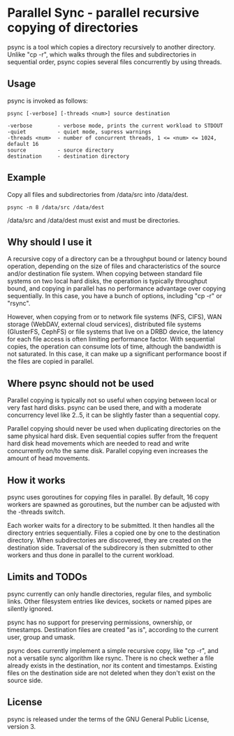 Parallel Sync - parallel recursive copying of directories
=========================================================

psync is a tool which copies a directory recursively to another directory.
Unlike "cp -r", which walks through the files and subdirectories in sequential
order, psync copies several files concurrently by using threads.

Usage
-----

psync is invoked as follows:

	psync [-verbose] [-threads <num>] source destination
	
	-verbose        - verbose mode, prints the current workload to STDOUT
	-quiet          - quiet mode, supress warnings
	-threads <num>  - number of concurrent threads, 1 <= <num> <= 1024, default 16
	source          - source directory
	destination     - destination directory

Example
-------

Copy all files and subdirectories from /data/src into /data/dest.

	psync -n 8 /data/src /data/dest

/data/src and /data/dest must exist and must be directories.

Why should I use it
-------------------

A recursive copy of a directory can be a throughput bound or latency bound
operation, depending on the size of files and characteristics of the source
and/or destination file system. When copying between standard file systems on
two local hard disks, the operation is typically throughput bound, and copying
in parallel has no performance advantage over copying sequentially. In this
case, you have a bunch of options, including "cp -r" or "rsync".

However, when copying from or to network file systems (NFS, CIFS), WAN storage
(WebDAV, external cloud services), distributed file systems (GlusterFS, CephFS)
or file systems that live on a DRBD device, the latency for each file access is
often limiting performance factor. With sequential copies, the operation can
consume lots of time, although the bandwidth is not saturated. In this case, it
can make up a significant performance boost if the files are copied in parallel.

Where psync should not be used
------------------------------

Parallel copying is typically not so useful when copying between local or
very fast hard disks. psync can be used there, and with a moderate concurrency
level like 2..5, it can be slightly faster than a sequential copy.

Parallel copying should never be used when duplicating directories on the same
physical hard disk. Even sequential copies suffer from the frequent hard disk head
movements which are needed to read and write concurrently on/to the same disk.
Parallel copying even increases the amount of head movements.

How it works
------------

psync uses goroutines for copying files in parallel. By default, 16 copy workers
are spawned as goroutines, but the number can be adjusted with the -threads switch.

Each worker waits for a directory to be submitted. It then handles all the
directory entries sequentially. Files a copied one by one to the destination
directory. When subdirectories are discovered, they are created on the destination
side. Traversal of the subdirecory is then submitted to other workers and thus done
in parallel to the current workload.

Limits and TODOs
----------------

psync currently can only handle directories, regular files, and symbolic links.
Other filesystem entries like devices, sockets or named pipes are silently ignored.

psync has no support for preserving permissions, ownership, or timestamps.
Destination files are created "as is", according to the current user, group and
umask.

psync does currently implement a simple recursive copy, like "cp -r", and not
a versatile sync algorithm like rsync. There is no check wether a file already
exists in the destination, nor its content and timestamps. Existing files on the
destination side are not deleted when they don't exist on the source side.

License
-------

psync is released under the terms of the GNU General Public License, version 3.
